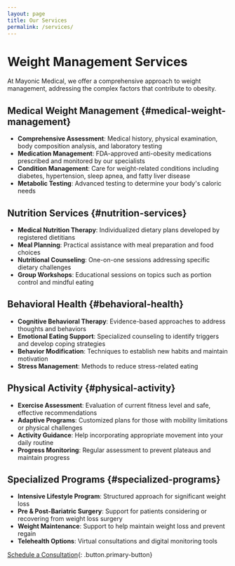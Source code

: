 ```yaml
---
layout: page
title: Our Services
permalink: /services/
---
```


# Weight Management Services

At Mayonic Medical, we offer a comprehensive approach to weight management, addressing the complex factors that contribute to obesity.

## Medical Weight Management {#medical-weight-management}

- **Comprehensive Assessment**: Medical history, physical examination, body composition analysis, and laboratory testing
- **Medication Management**: FDA-approved anti-obesity medications prescribed and monitored by our specialists
- **Condition Management**: Care for weight-related conditions including diabetes, hypertension, sleep apnea, and fatty liver disease
- **Metabolic Testing**: Advanced testing to determine your body's caloric needs

## Nutrition Services {#nutrition-services}

- **Medical Nutrition Therapy**: Individualized dietary plans developed by registered dietitians
- **Meal Planning**: Practical assistance with meal preparation and food choices
- **Nutritional Counseling**: One-on-one sessions addressing specific dietary challenges
- **Group Workshops**: Educational sessions on topics such as portion control and mindful eating

## Behavioral Health {#behavioral-health}

- **Cognitive Behavioral Therapy**: Evidence-based approaches to address thoughts and behaviors
- **Emotional Eating Support**: Specialized counseling to identify triggers and develop coping strategies
- **Behavior Modification**: Techniques to establish new habits and maintain motivation
- **Stress Management**: Methods to reduce stress-related eating

## Physical Activity {#physical-activity}

- **Exercise Assessment**: Evaluation of current fitness level and safe, effective recommendations
- **Adaptive Programs**: Customized plans for those with mobility limitations or physical challenges
- **Activity Guidance**: Help incorporating appropriate movement into your daily routine
- **Progress Monitoring**: Regular assessment to prevent plateaus and maintain progress

## Specialized Programs {#specialized-programs}

- **Intensive Lifestyle Program**: Structured approach for significant weight loss
- **Pre & Post-Bariatric Surgery**: Support for patients considering or recovering from weight loss surgery
- **Weight Maintenance**: Support to help maintain weight loss and prevent regain
- **Telehealth Options**: Virtual consultations and digital monitoring tools

[Schedule a Consultation](/contact){: .button.primary-button} 